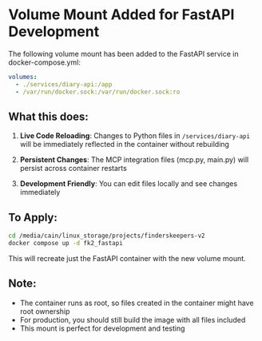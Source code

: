 # Volume Mount Added for FastAPI Development

The following volume mount has been added to the FastAPI service in docker-compose.yml:

```yaml
volumes:
  - ./services/diary-api:/app
  - /var/run/docker.sock:/var/run/docker.sock:ro
```

## What this does:

1. **Live Code Reloading**: Changes to Python files in `/services/diary-api` will be immediately reflected in the container without rebuilding

2. **Persistent Changes**: The MCP integration files (mcp.py, main.py) will persist across container restarts

3. **Development Friendly**: You can edit files locally and see changes immediately

## To Apply:

```bash
cd /media/cain/linux_storage/projects/finderskeepers-v2
docker compose up -d fk2_fastapi
```

This will recreate just the FastAPI container with the new volume mount.

## Note:

- The container runs as root, so files created in the container might have root ownership
- For production, you should still build the image with all files included
- This mount is perfect for development and testing
